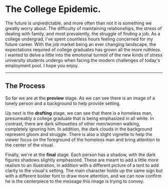 # The College Epidemic.

The future is unpredictable, and more often than not it is something we greatly worry about. The difficulty of maintaining relationships, the stress of dealing with family, and most prevalently, the struggle of finding a job. As a college undergrad, I've spent countless hours feeling concerned for my future career. With the job market being an ever changing landscape, the expectations required of college graduates has grown all the more ruthless. I wanted to delve a little into the emotional turmoil of the new kinds of stress university students undergo when facing the modern challenges of today's employment pool. I hope you enjoy.

<hr/>

## The Process

So far we are at the **preview** stage. As we can see there is an image of a lonely person and a background to help provide setting.

Up next is the **drafting** stage, we can see that there is a homeless man, presumeably a college graduate that is being emphasized in all white. In contrast, there are dark silhouettes of other men/women walking, completely ignoring him. In addition, the dark clouds in the background represent gloom and struggle. There is also a slight vignette to help the viewer focus on the foreground of the homeless man and bring attention to the center of the visual.

Finally, we're at the **final** stage. Each person has a shadow, with the dark figures shadows slightly emphasized. These are meant to add a little more realism to an illustration, in addition with a different picture of a tent to add clarity to the visual's setting. The main character holds up the same sign but with a different bolder font to draw more attention, and we can now confirm he is the centerpiece to the message this image is trying to convey.
